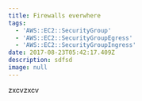 ```yaml
---
title: Firewalls everwhere
tags:
  - 'AWS::EC2::SecurityGroup'
  - 'AWS::EC2::SecurityGroupEgress'
  - 'AWS::EC2::SecurityGroupIngress'
date: 2017-08-23T05:42:17.409Z
description: sdfsd
image: null
---
```

zxcvzxcv
